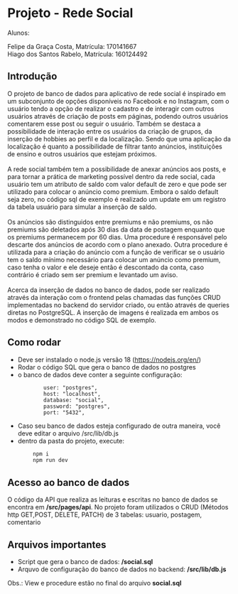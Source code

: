 # Projeto - Rede Social

Alunos:

Felipe da Graça Costa, Matrícula: 170141667<br/>
Hiago dos Santos Rabelo, Matrícula: 160124492

## Introdução

O projeto de banco de dados para aplicativo de rede social é inspirado em um subconjunto de opções disponíveis no Facebook e no Instagram, com o usuário tendo a opção de realizar o cadastro e de interagir com outros usuários através de criação de posts em páginas, podendo outros usuários comentarem esse post ou seguir o usuário.
Também se destaca a possibilidade de interação entre os usuários da criação de grupos, da inserção de hobbies ao perfil e da localização. Sendo que uma aplicação da localização é quanto a possibilidade de filtrar tanto anúncios, instituições de ensino e outros usuários que estejam próximos.<br/><br/>
A rede social também tem a possibilidade de anexar anúncios aos posts, e para tornar a prática de marketing possível dentro da rede social, cada usuário tem um atributo de saldo com valor default de zero e que pode ser utilizado para colocar o anúncio como premium. Embora o saldo default seja zero, no código sql de exemplo é realizado um update em um registro da tabela usuário para simular a inserção de saldo.<br/><br/>
Os anúncios são distinguidos entre premiums e não premiums, os não premiums são deletados após 30 dias da data de postagem enquanto que os premiums permanecem por 60 dias. Uma procedure é responsável pelo descarte dos anúncios de acordo com o plano anexado. Outra procedure é utilizada para a criação do anúncio com a função de verificar se o usuário tem o saldo mínimo necessário para colocar um anúncio como premium, caso tenha o valor e ele deseje então é descontado da conta, caso contrário é criado sem ser premium e levantado um aviso.<br/><br/>
Acerca da inserção de dados no banco de dados, pode ser realizado através da interação com o frontend pelas chamadas das funções CRUD implementadas no backend do servidor criado, ou então através de queries diretas no PostgreSQL. A inserção de imagens é realizada em ambos os modos e demonstrado no código SQL de exemplo.

## Como rodar

- Deve ser instalado o node.js versão 18 (https://nodejs.org/en/)
- Rodar o código SQL que gera o banco de dados no postgres
- o banco de dados deve conter a seguinte configuração:
  ```
          user: "postgres",
          host: "localhost",
          database: "social",
          password: "postgres",
          port: "5432",
  ```
- Caso seu banco de dados esteja configurado de outra maneira, você deve editar o arquivo /src/lib/db.js
- dentro da pasta do projeto, execute:

```bash
        npm i
        npm run dev
```

## Acesso ao banco de dados

O código da API que realiza as leituras e escritas no banco de dados se encontra em **/src/pages/api**.
No projeto foram utilizados o CRUD (Métodos http GET,POST, DELETE, PATCH) de 3 tabelas: usuario, postagem, comentario

## Arquivos importantes

- Script que gera o banco de dados: **/social.sql**
- Arquvo de configuração do banco de dados no backend: **/src/lib/db.js**

Obs.: View e procedure estão no final do arquivo **social.sql**
